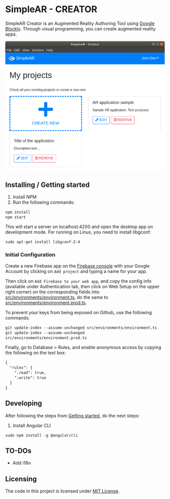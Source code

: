 # SimpleAR - CREATOR

SimpleAR Creator is an Augmented Reality Authoring Tool using [Google Blockly](https://developers.google.com/blockly/). Through visual programming, you can create augmented reality apps.

![Screenshot of Simple AR](screenshot.png)

## Installing / Getting started

1. Install NPM
2. Run the following commands:

```shell
npm install
npm start
```

This will start a server on localhost:4200 and open the desktop app on development mode. For running on Linux, you need to install libgconf:

```shell
sudo apt-get install libgconf-2-4
```

### Initial Configuration

Create a new Firebase app on the [Firebase console](https://console.firebase.google.com/) with your Google Account by clicking on ``Add project`` and typing a name for your app.

Then click on ``Add Firebase to your web app``, and copy the config info (available under Authentication tab, then click on Web Setup on the upper right corner) on the corresponding fields into [src/environments/environment.ts](src/environments/environment.ts), do the same to [src/environments/environment.prod.ts](src/environments/environment.prod.ts).

To prevent your keys from being exposed on Github, use the following commands:

```shell
git update-index --assume-unchanged src/environments/environment.ts
git update-index --assume-unchanged src/environments/environment.prod.ts
```

Finally, go to Database > Rules, and enable anonymous access by copying the following on the text box:

```
{
  "rules": {
    ".read": true,
    ".write": true
  }
}
```

## Developing

After following the steps from [Getting started](#installing--getting-started), do the next steps:

1. Install Angular CLI

```shell
sudo npm install -g @angular/cli
```

## TO-DOs

- Add i18n

## Licensing

The code in this project is licensed under [MIT License](LICENSE.md).
